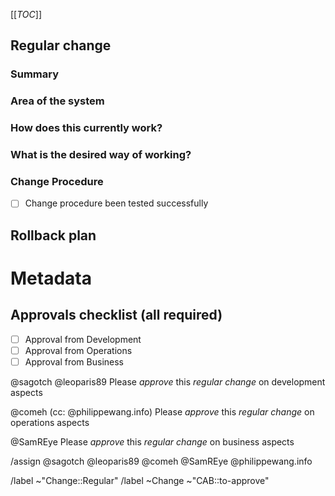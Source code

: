 [[_TOC_]]
## Regular change
<!-- Regular change, to be approved by the CAB before applying. -->

<!-- /confidential -->
<!-- If confidential, explain why -->

### Summary
<!-- Outline the issue being faced, and why this required a change !-->

### Area of the system
<!-- This might only be one part, but may involve multiple sections !-->

### How does this currently work?
<!-- The current process, and any associated business rules !-->

### What is the desired way of working?
<!-- After the change, what should the process be, and what should the business rules be !-->

<!-- Success criteria of change application (when relevant, include how to test) -->

### Change Procedure
- [ ] Change procedure been tested successfully

<!-- Include step by step description -->


## Rollback plan
<!-- Describe how to rollback the change in case the expected change is not working -->


<!-- METADATA for project management, please leave the following lines and edit as needed -->
# Metadata
<!-- PRIORITY: Uncomment /label quick actions as appropriate. The priority and severity assigned may be different to this !-->
<!--High : (This will bring a huge increase in performance/productivity/usability, or is a legislative requirement)-->
<!-- /label ~"Priority::1-High" -->
<!--Medium : (This will bring a good increase in performance/productivity/usability)-->
<!-- /label ~"Priority::2-Medium" -->
<!--Low : (anything else e.g., trivial, minor improvements) -->
<!--  /label ~"Priority::3-Low" -->

## Approvals checklist (all required) 
- [ ] Approval from Development
- [ ] Approval from Operations
- [ ] Approval from Business
<!-- tick the corresponding checkbox [x], you may also add your @user handle at the end of the line -->

<!-- Trigger gitlab todo tasks --> 

@sagotch @leoparis89    Please *approve* this _regular change_ on development aspects

@comeh (cc: @philippewang.info) Please *approve* this _regular change_ on operations  aspects

@SamREye                   Please *approve* this _regular change_ on business    aspects

<!-- comment next line if writing a draft -->
/assign @sagotch @leoparis89 @comeh @SamREye @philippewang.info

<!-- Quick actions for last approver : -->
<!-- /unlabel ~"CAB::to-approve" -->
<!-- /label ~"CAB::to-perform"   -->

/label ~"Change::Regular" <!-- Regular change, to be approved by the CAB before applying. -->
/label ~Change ~"CAB::to-approve" <!-- labels for gitlab CAB Change issues management -->
<!-- METADATA - end -->
